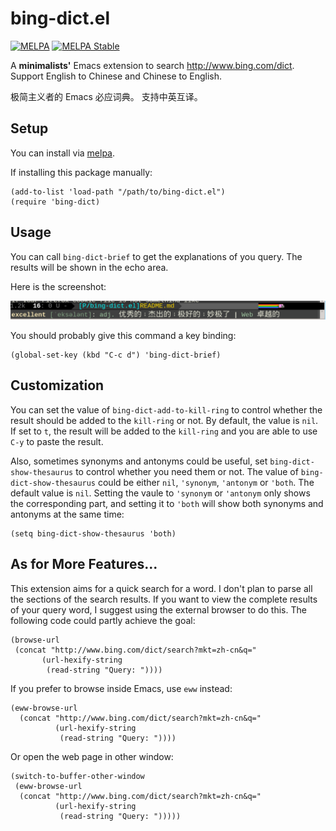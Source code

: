 # bing-dict.el
[![MELPA](http://melpa.org/packages/bing-dict-badge.svg)](http://melpa.org/#/bing-dict)
[![MELPA Stable](http://stable.melpa.org/packages/bing-dict-badge.svg)](http://stable.melpa.org/#/bing-dict)

A **minimalists'** Emacs extension to search http://www.bing.com/dict.
Support English to Chinese and Chinese to English.

极简主义者的 Emacs 必应词典。 支持中英互译。

## Setup

You can install via [melpa](http://melpa.org).

If installing this package manually:

    (add-to-list 'load-path "/path/to/bing-dict.el")
    (require 'bing-dict)

## Usage
You can call `bing-dict-brief` to get the explanations of you query. The results
will be shown in the echo area.

Here is the screenshot:

![bing-dict-screenshot](./screenshot.png)

You should probably give this command a key binding:

    (global-set-key (kbd "C-c d") 'bing-dict-brief)

## Customization
You can set the value of `bing-dict-add-to-kill-ring` to control whether the
result should be added to the `kill-ring` or not. By default, the value is
`nil`. If set to `t`, the result will be added to the `kill-ring` and you are
able to use `C-y` to paste the result.

Also, sometimes synonyms and antonyms could be useful, set
`bing-dict-show-thesaurus` to control whether you need them or not. The value of
`bing-dict-show-thesaurus` could be either `nil`, `'synonym`, `'antonym` or
`'both`. The default value is `nil`. Setting the vaule to `'synonym` or
`'antonym` only shows the corresponding part, and setting it to `'both` will
show both synonyms and antonyms at the same time:

    (setq bing-dict-show-thesaurus 'both)

## As for More Features...
This extension aims for a quick search for a word. I don't plan to parse all the
sections of the search results. If you want to view the complete results of your
query word, I suggest using the external browser to do this. The following code
could partly achieve the goal:

    (browse-url
     (concat "http://www.bing.com/dict/search?mkt=zh-cn&q="
           (url-hexify-string
            (read-string "Query: "))))

If you prefer to browse inside Emacs, use `eww` instead:

```
(eww-browse-url
  (concat "http://www.bing.com/dict/search?mkt=zh-cn&q="
          (url-hexify-string
           (read-string "Query: "))))
```

Or open the web page in other window:

```
(switch-to-buffer-other-window
 (eww-browse-url
  (concat "http://www.bing.com/dict/search?mkt=zh-cn&q="
          (url-hexify-string
           (read-string "Query: ")))))
```
